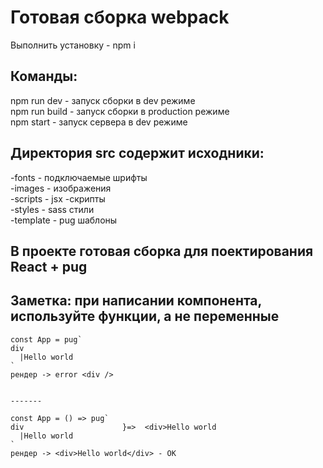 # Готовая сборка webpack
Выполнить установку - npm i

## Команды:<br/>

npm run dev - запуск сборки в dev режиме<br/>
npm run build - запуск сборки в production режиме<br/>
npm start - запуск сервера в dev режиме<br/>

## Директория src содержит исходники:<br/>

-fonts - подключаемые шрифты <br/>
-images - изображения <br/>
-scripts - jsx -скрипты <br/>
-styles - sass стили <br/>
-template - pug шаблоны <br/>

## В проекте готовая сборка для поектирования React + pug


## Заметка: при написании компонента, используйте функции, а не переменные
```
const App = pug`
div
  |Hello world
`
рендер -> error <div />


-------

const App = () => pug`
div                      }=>  <div>Hello world
  |Hello world
`
рендер -> <div>Hello world</div> - OK

```
